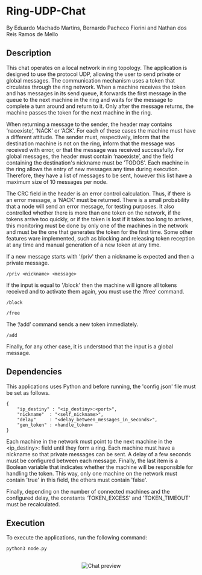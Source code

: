 # Ring-UDP-Chat
By Eduardo Machado Martins, Bernardo Pacheco Fiorini and Nathan dos Reis Ramos de Mello
## Description
This chat operates on a local network in ring topology. The application is designed to use the protocol UDP, allowing the user to send private or global messages. The communication mechanism uses a token that circulates through the ring network. When a machine receives the token and has messages in its send queue, it forwards the first message in the queue to the next machine in the ring and waits for the message to complete a turn around and return to it. Only after the message returns, the machine passes the token for the next machine in the ring. 

When returning a message to the sender, the header may contains ‘naoexiste’, ‘NACK’ or ‘ACK’. For each of these cases the machine must have a different attitude. The sender must, respectively, inform that the destination machine is not on the ring, inform that the message was received with error, or that the message was received successfully. For global messages, the header must contain ‘naoexiste’, and the field containing the destination's nickname must be 'TODOS'. Each machine in the ring allows the entry of new messages any time during execution. Therefore, they have a list of messages to be sent, however this list have a maximum size of 10 messages per node. 

The CRC field in the header is an error control calculation. Thus, if there is an error message, a ‘NACK’ must be returned.  There is a small probability that a node will send an error message, for testing purposes. It also controlled whether there is more than one token on the network, if the tokens arrive too quickly, or if the token is lost if it takes too long to arrives, this monitoring must be done by only one of the machines in the network and must be the one that generates the token for the first time. Some other features ware implemented, such as blocking and releasing token reception at any time and manual generation of a new token at any time.

If a new message starts with '/priv' then a nickname is expected and then a private message.
```
/priv <nickname> <message>
```
If the input is equal to '/block' then the machine will ignore all tokens received and to activate them again, you must use the ‘/free’ command. 
```
/block
```
```
/free
```
The ‘/add’ command sends a new token immediately. 
```
/add
```
Finally, for any other case, it is understood that the input is a global message.
## Dependencies
This applications uses Python and before running, the 'config.json' file must be set as follows.
```
{
    "ip_destiny" : "<ip_destiny>:<port>",
    "nickname"  : "<self_nickname>",
    "delay"     : "<delay_between_messages_in_seconds>",
    "gen_token" : <handle_token>
}
```
Each machine in the network must point to the next machine in the <ip_destiny>:<port> field until they form a ring. Each machine must have a nickname so that private messages can be sent. A delay of a few seconds must be configured between each message. Finally, the last item is a Boolean variable that indicates whether the machine will be responsible for handling the token. This way, only one machine on the network must contain 'true' in this field, the others must contain 'false'.

Finally, depending on the number of connected machines and the configured delay, the constants 'TOKEN_EXCESS' and 'TOKEN_TIMEOUT' must be recalculated.
## Execution
To execute the applications, run the following command:
```
python3 node.py
```
##
<div align="center">  
  <img src="https://media.discordapp.net/attachments/1076157666986049598/1175077246701146212/image.png?ex=6569eaf7&is=655775f7&hm=3a489f0fe324872f391dde3c8591f5d7cdd99477349cdc751eda9cc1134fa177&=&width=376&height=390" alt="Chat preview" /> 
</div>
